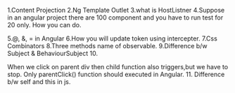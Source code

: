 1.Content Projection
2.Ng Template Outlet
3.what is HostListner
4.Suppose in an angular project there are 100 component
    and you have to run test for 20 only. How you can do.

5.@, &, = in Angular
6.How you will update token using intercepter.
7.Css Combinators
8.Three methods name of observable.
9.Difference b/w Subject & BehaviourSubject
10.
<div class="parent" click="parentClick"()>
<div class="child" click="childClick()"></div>
</div>
When we click on parent div then child function also triggers,but we have to stop. Only parentClick() function should executed in Angular.
11. Difference b/w self and this in js.
